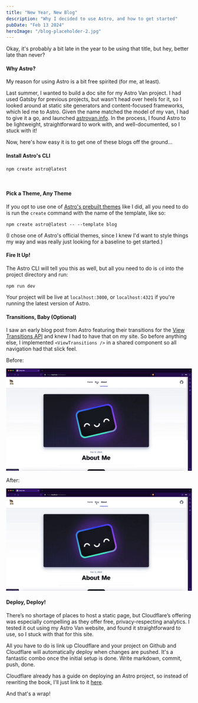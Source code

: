 ```yaml
---
title: "New Year, New Blog"
description: "Why I decided to use Astro, and how to get started"
pubDate: "Feb 13 2024"
heroImage: "/blog-placeholder-2.jpg"
---
```


Okay, it's probably a bit late in the year to be using that title, but hey, better late than never?

#### Why Astro?

My reason for using Astro is a bit free spirited (for me, at least).

Last summer, I wanted to build a doc site for my Astro Van project. I had used Gatsby for previous projects, but wasn't head over heels for it, so I looked around at static site generators and content-focused frameworks, which led me to Astro. Given the name matched the model of my van, I had to give it a go, and launched [astrovan.info](https://astrovan.info/). In the process, I found Astro to be lightweight, straightforward to work with, and well-documented, so I stuck with it!

Now, here's how easy it is to get one of these blogs off the ground...

#### Install Astro's CLI

```
npm create astro@latest
```

<br>

#### Pick a Theme, Any Theme

If you opt to use one of [Astro's prebuilt themes](https://astro.build/themes/) like I did, all you need to do is run the `create` command with the name of the template, like so:

```
npm create astro@latest -- --template blog
```

(I chose one of Astro's official themes, since I knew I'd want to style things my way and was really just looking for a baseline to get started.)

#### Fire It Up!

The Astro CLI will tell you this as well, but all you need to do is `cd` into the project directory and run:

```
npm run dev
```

Your project will be live at `localhost:3000`, or `localhost:4321` if you're running the latest version of Astro.

#### Transitions, Baby (Optional)

I saw an early blog post from Astro featuring their transitions for the [View Transitions API](https://developer.mozilla.org/en-US/docs/Web/API/View_Transitions_API) and knew I had to have that on my site. So before anything else, I implemented `<ViewTransitions />` in a shared component so all navigation had that slick feel.

Before:

![Website without Astro Transitions](../../../public/website-transitions-before.gif)

After:

![Website with Astro Transitions (much better)](../../../public/website-transitions-after.gif)

#### Deploy, Deploy!

There’s no shortage of places to host a static page, but Cloudflare’s offering was especially compelling as they offer free, privacy-respecting analytics. I tested it out using my Astro Van website, and found it straightforward to use, so I stuck with that for this site.

All you have to do is link up Cloudflare and your project on Github and Cloudflare will automatically deploy when changes are pushed. It's a fantastic combo once the initial setup is done. Write markdown, commit, push, done.

Cloudflare already has a guide on deploying an Astro project, so instead of rewriting the book, I'll just link to it [here](https://developers.cloudflare.com/pages/framework-guides/deploy-an-astro-site/).

And that's a wrap!
